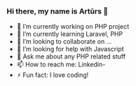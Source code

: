 ### Hi there, my name is Artūrs 👋

- 🔭 I’m currently working on PHP project
- 🌱 I’m currently learning Laravel, PHP
- 👯 I’m looking to collaborate on ...
- 🤔 I’m looking for help with Javascript
- 💬 Ask me about any PHP related stuff
- 📫 How to reach me: Linkedin- 
- ⚡ Fun fact: I love coding!

